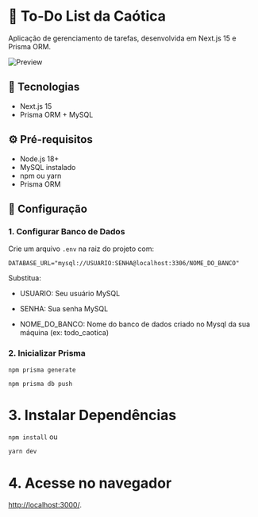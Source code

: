 # 📝 To-Do List da Caótica

Aplicação de gerenciamento de tarefas, desenvolvida em Next.js 15 e Prisma ORM.

![Preview](https://via.placeholder.com/800x400?text=Preview+da+Aplica%C3%A7%C3%A3o) <!-- Adicione uma imagem real depois -->

## 🚀 Tecnologias
- Next.js 15 
- Prisma ORM + MySQL

## ⚙️ Pré-requisitos
- Node.js 18+
- MySQL instalado
- npm ou yarn
- Prisma ORM

## 🔧 Configuração

### 1. Configurar Banco de Dados
Crie um arquivo `.env` na raiz do projeto com: 

```env
DATABASE_URL="mysql://USUARIO:SENHA@localhost:3306/NOME_DO_BANCO"
```

Substitua:

* USUARIO: Seu usuário MySQL

* SENHA: Sua senha MySQL

* NOME_DO_BANCO: Nome do banco de dados criado no Mysql da sua máquina (ex: todo_caotica)
### 2. Inicializar Prisma
`npm prisma generate`

`npm prisma db push`

# 3. Instalar Dependências
`npm install`   ou

`yarn dev`

# 4. Acesse no navegador
[http://localhost:3000/](http://localhost:3000/).
